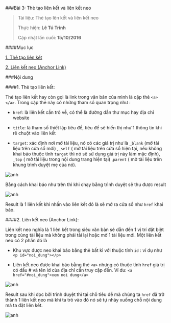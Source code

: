 ###Bài 3: Thẻ tạo liên kết và liên kết neo

> Tài liệu: Thẻ tạo lên kết và liên kết neo
> 
> Thực hiện: **Lê Tú Trinh**
> 
> Cập nhật lần cuối: **15/10/2016**

####Mục lục

[1. Thẻ tạo liên kết](#01)

[2. Liên kết neo (Anchor Link)](#02)

###Nội dung

<a name="01"></a>
####1. Thẻ tạo liên kết:

Thẻ tạo liên kết hay còn gọi là link trong văn bản của mình là cặp thẻ `<a>` `</a>`. Trong cặp thẻ này có những tham số quan trọng như :

- `href`: là liên kết cần trỏ về, có thể là đường dẫn thư mục hay địa chỉ website

- `title`: là tham số thiết lập tiêu đề, tiêu đề sẽ hiển thị như 1 thông tin khi rê chuột vào liên kết

- `target`: xác định nơi mở tài liệu, nó có các giá trị như là `_blank` (mở tài liệu trên cửa sổ mới) ,`_self` ( mở tài liệu trên cửa sổ hiện tại, nếu không khai báo thuộc tính `target` thì nó sẽ sử dụng giá trị này làm mặc định), `_top` ( mở tài liệu trong nội dung trang hiện tại) ,`parent` ( mở tài liệu trên khung trình duyệt mẹ của nó).

![anh](http://imageshack.com/a/img923/8646/m2OyDE.png)

Bằng cách khai báo như trên thì khi chạy bằng trình duyệt sẽ thu được result

![anh](http://imageshack.com/a/img923/8974/ibzsgv.png)

Result là 1 liên kết khi nhấn vào liên kết đó là sẽ mở ra cửa sổ như `href` khai báo.

<a name="02"></a>
####2. Liên kết neo (Anchor Link):

Liên kết neo nghĩa là 1 liên kết trong siêu văn bản sẽ dẫn đến 1 vị trí đặt biệt trong cùng tài liệu mà không phải tải lại hoặc mở 1 tài liệu mới. Một liên kết neo có 2 phần đó là 

- Khu vực được neo khai báo bằng thẻ bất kì với thuộc tính `id` :  ví dụ như `<p id="noi_dung"></p>`

- Liên kết neo được khai báo bằng thẻ `<a>` nhưng có thuộc tính `href` giá trị có dấu # và tên id của địa chỉ cần truy cập đến. Ví du: `<a href="#noi_dung">xem noi dung</a>`

![anh](http://imageshack.com/a/img923/6427/FyO6IG.png)

Result sau khi đọc bởi trình duyệt thì tại chỗ tiêu đề mà chúng ta `href` đã trở thành 1 liên kết neo mà khi ta trỏ vào đó nó sẽ tự nhảy xuống chỗ nội dung mà ta đặt liên kết.

![anh](http://imageshack.com/a/img922/3476/LsuCGY.png)




